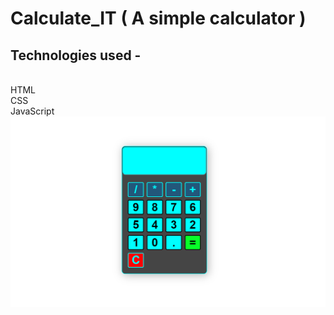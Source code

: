# Calculate_IT ( A simple calculator )

<h2>Technologies used - </h2><br>
HTML<br>
CSS <br>
JavaScript


<img src="img.png">
